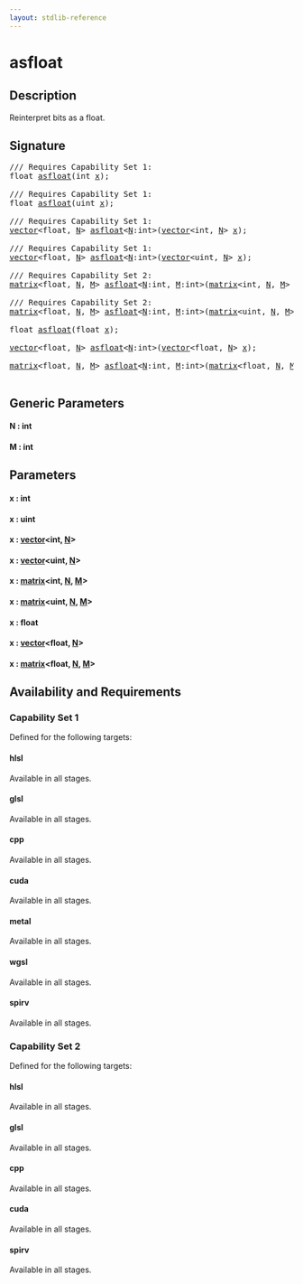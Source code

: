 ```yaml
---
layout: stdlib-reference
---
```


# asfloat

## Description

Reinterpret bits as a float.




## Signature 

<pre>
/// Requires Capability Set 1:
<span class="code_keyword">float</span> <a href="asfloat.html">asfloat</a>(<span class="code_keyword">int</span> <a href="asfloat.html#decl-x" class="code_param">x</a>);

/// Requires Capability Set 1:
<span class="code_keyword">float</span> <a href="asfloat.html">asfloat</a>(<span class="code_keyword">uint</span> <a href="asfloat.html#decl-x" class="code_param">x</a>);

/// Requires Capability Set 1:
<a href="index.html" class="code_type">vector</a>&lt;<span class="code_keyword">float</span>, <a href="asfloat.html#decl-N" class="code_var">N</a>&gt; <a href="asfloat.html">asfloat</a>&lt;<a href="asfloat.html#decl-N" class="code_var">N</a>:<span class="code_keyword">int</span>&gt;(<a href="index.html" class="code_type">vector</a>&lt;<span class="code_keyword">int</span>, <a href="asfloat.html#decl-N" class="code_var">N</a>&gt; <a href="asfloat.html#decl-x" class="code_param">x</a>);

/// Requires Capability Set 1:
<a href="index.html" class="code_type">vector</a>&lt;<span class="code_keyword">float</span>, <a href="asfloat.html#decl-N" class="code_var">N</a>&gt; <a href="asfloat.html">asfloat</a>&lt;<a href="asfloat.html#decl-N" class="code_var">N</a>:<span class="code_keyword">int</span>&gt;(<a href="index.html" class="code_type">vector</a>&lt;<span class="code_keyword">uint</span>, <a href="asfloat.html#decl-N" class="code_var">N</a>&gt; <a href="asfloat.html#decl-x" class="code_param">x</a>);

/// Requires Capability Set 2:
<a href="index.html" class="code_type">matrix</a>&lt;<span class="code_keyword">float</span>, <a href="asfloat.html#decl-N" class="code_var">N</a>, <a href="asfloat.html#decl-M" class="code_var">M</a>&gt; <a href="asfloat.html">asfloat</a>&lt;<a href="asfloat.html#decl-N" class="code_var">N</a>:<span class="code_keyword">int</span>, <a href="asfloat.html#decl-M" class="code_var">M</a>:<span class="code_keyword">int</span>&gt;(<a href="index.html" class="code_type">matrix</a>&lt;<span class="code_keyword">int</span>, <a href="asfloat.html#decl-N" class="code_var">N</a>, <a href="asfloat.html#decl-M" class="code_var">M</a>&gt; <a href="asfloat.html#decl-x" class="code_param">x</a>);

/// Requires Capability Set 2:
<a href="index.html" class="code_type">matrix</a>&lt;<span class="code_keyword">float</span>, <a href="asfloat.html#decl-N" class="code_var">N</a>, <a href="asfloat.html#decl-M" class="code_var">M</a>&gt; <a href="asfloat.html">asfloat</a>&lt;<a href="asfloat.html#decl-N" class="code_var">N</a>:<span class="code_keyword">int</span>, <a href="asfloat.html#decl-M" class="code_var">M</a>:<span class="code_keyword">int</span>&gt;(<a href="index.html" class="code_type">matrix</a>&lt;<span class="code_keyword">uint</span>, <a href="asfloat.html#decl-N" class="code_var">N</a>, <a href="asfloat.html#decl-M" class="code_var">M</a>&gt; <a href="asfloat.html#decl-x" class="code_param">x</a>);

<span class="code_keyword">float</span> <a href="asfloat.html">asfloat</a>(<span class="code_keyword">float</span> <a href="asfloat.html#decl-x" class="code_param">x</a>);

<a href="index.html" class="code_type">vector</a>&lt;<span class="code_keyword">float</span>, <a href="asfloat.html#decl-N" class="code_var">N</a>&gt; <a href="asfloat.html">asfloat</a>&lt;<a href="asfloat.html#decl-N" class="code_var">N</a>:<span class="code_keyword">int</span>&gt;(<a href="index.html" class="code_type">vector</a>&lt;<span class="code_keyword">float</span>, <a href="asfloat.html#decl-N" class="code_var">N</a>&gt; <a href="asfloat.html#decl-x" class="code_param">x</a>);

<a href="index.html" class="code_type">matrix</a>&lt;<span class="code_keyword">float</span>, <a href="asfloat.html#decl-N" class="code_var">N</a>, <a href="asfloat.html#decl-M" class="code_var">M</a>&gt; <a href="asfloat.html">asfloat</a>&lt;<a href="asfloat.html#decl-N" class="code_var">N</a>:<span class="code_keyword">int</span>, <a href="asfloat.html#decl-M" class="code_var">M</a>:<span class="code_keyword">int</span>&gt;(<a href="index.html" class="code_type">matrix</a>&lt;<span class="code_keyword">float</span>, <a href="asfloat.html#decl-N" class="code_var">N</a>, <a href="asfloat.html#decl-M" class="code_var">M</a>&gt; <a href="asfloat.html#decl-x" class="code_param">x</a>);

</pre>

## Generic Parameters

####  <a id="decl-N"></a>N  : int
####  <a id="decl-M"></a>M  : int

## Parameters

####  <a id="decl-x"></a>x  : int
####  <a id="decl-x"></a>x  : uint
####  <a id="decl-x"></a>x  : [vector](../types/vector/index)\<int, [N](../types/vector/index#decl-N)\>
####  <a id="decl-x"></a>x  : [vector](../types/vector/index)\<uint, [N](../types/vector/index#decl-N)\>
####  <a id="decl-x"></a>x  : [matrix](../types/matrix/index)\<int, [N](../types/matrix/index#decl-N), [M](../types/matrix/index#decl-M)\>
####  <a id="decl-x"></a>x  : [matrix](../types/matrix/index)\<uint, [N](../types/matrix/index#decl-N), [M](../types/matrix/index#decl-M)\>
####  <a id="decl-x"></a>x  : float
####  <a id="decl-x"></a>x  : [vector](../types/vector/index)\<float, [N](../types/vector/index#decl-N)\>
####  <a id="decl-x"></a>x  : [matrix](../types/matrix/index)\<float, [N](../types/matrix/index#decl-N), [M](../types/matrix/index#decl-M)\>

## Availability and Requirements

### Capability Set 1

Defined for the following targets:

#### hlsl
Available in all stages.

#### glsl
Available in all stages.

#### cpp
Available in all stages.

#### cuda
Available in all stages.

#### metal
Available in all stages.

#### wgsl
Available in all stages.

#### spirv
Available in all stages.


### Capability Set 2

Defined for the following targets:

#### hlsl
Available in all stages.

#### glsl
Available in all stages.

#### cpp
Available in all stages.

#### cuda
Available in all stages.

#### spirv
Available in all stages.



